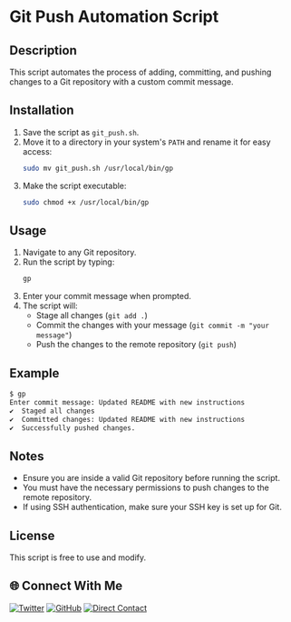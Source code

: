 # Git Push Automation Script

## Description
This script automates the process of adding, committing, and pushing changes to a Git repository with a custom commit message.

## Installation
1. Save the script as `git_push.sh`.
2. Move it to a directory in your system's `PATH` and rename it for easy access:
   ```bash
   sudo mv git_push.sh /usr/local/bin/gp
   ```
3. Make the script executable:
   ```bash
   sudo chmod +x /usr/local/bin/gp
   ```

## Usage
1. Navigate to any Git repository.
2. Run the script by typing:
   ```bash
   gp
   ```
3. Enter your commit message when prompted.
4. The script will:
   - Stage all changes (`git add .`)
   - Commit the changes with your message (`git commit -m "your message"`)
   - Push the changes to the remote repository (`git push`)

## Example
```bash
$ gp
Enter commit message: Updated README with new instructions
✔️  Staged all changes
✔️  Committed changes: Updated README with new instructions
✔️  Successfully pushed changes.
```

## Notes
- Ensure you are inside a valid Git repository before running the script.
- You must have the necessary permissions to push changes to the remote repository.
- If using SSH authentication, make sure your SSH key is set up for Git.

## License
This script is free to use and modify.

## **🌐 Connect With Me**

[![Twitter](https://img.shields.io/badge/Twitter-%231DA1F2.svg?style=for-the-badge&logo=Twitter&logoColor=white)](https://twitter.com/oche_21)
[![GitHub](https://img.shields.io/badge/github-%23121011.svg?style=for-the-badge&logo=github&logoColor=white)](https://github.com/eso8484)
[![Direct Contact](https://img.shields.io/badge/Direct_Contact-%23009688.svg?style=for-the-badge&logo=telegram&logoColor=white)](https://t.me/eso8484)
